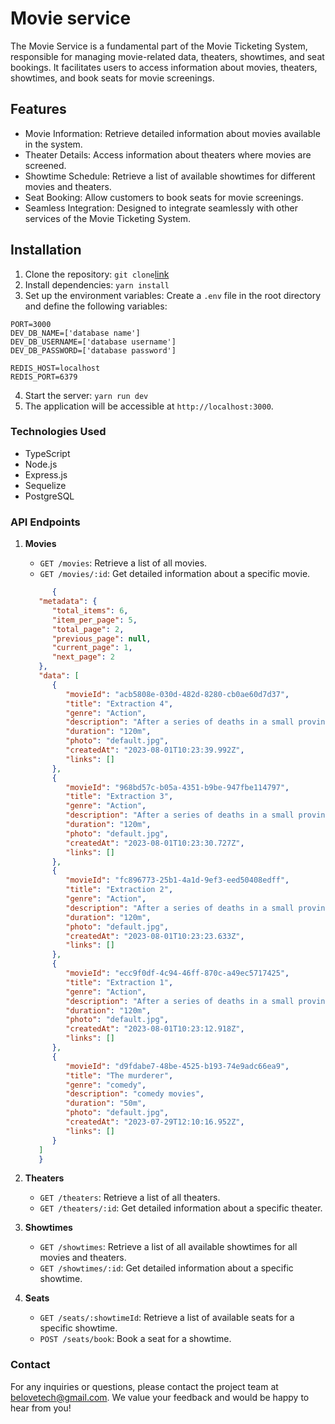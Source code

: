 # Movie service

The Movie Service is a fundamental part of the Movie Ticketing System, responsible for managing movie-related data, theaters, showtimes, and seat bookings. It facilitates users to access information about movies, theaters, showtimes, and book seats for movie screenings.

## Features

- Movie Information: Retrieve detailed information about movies available in the system.
- Theater Details: Access information about theaters where movies are screened.
- Showtime Schedule: Retrieve a list of available showtimes for different movies and theaters.
- Seat Booking: Allow customers to book seats for movie screenings.
- Seamless Integration: Designed to integrate seamlessly with other services of the Movie Ticketing System.

## Installation

1. Clone the repository: `git clone`[link](https://github.com/belovetech/cineverse/tree/main/movie_service)
2. Install dependencies: `yarn install`
3. Set up the environment variables: Create a `.env` file in the root directory and define the following variables:

```
PORT=3000
DEV_DB_NAME=['database name']
DEV_DB_USERNAME=['database username']
DEV_DB_PASSWORD=['database password']

REDIS_HOST=localhost
REDIS_PORT=6379
```

4. Start the server: `yarn run dev`
5. The application will be accessible at `http://localhost:3000`.

### Technologies Used

- TypeScript
- Node.js
- Express.js
- Sequelize
- PostgreSQL

### API Endpoints

1. **Movies**

   - `GET /movies`: Retrieve a list of all movies.
   - `GET /movies/:id`: Get detailed information about a specific movie.

   ```JSON
         {
      "metadata": {
         "total_items": 6,
         "item_per_page": 5,
         "total_page": 2,
         "previous_page": null,
         "current_page": 1,
         "next_page": 2
      },
      "data": [
         {
            "movieId": "acb5808e-030d-482d-8280-cb0ae60d7d37",
            "title": "Extraction 4",
            "genre": "Action",
            "description": "After a series of deaths in a small provincial town.",
            "duration": "120m",
            "photo": "default.jpg",
            "createdAt": "2023-08-01T10:23:39.992Z",
            "links": []
         },
         {
            "movieId": "968bd57c-b05a-4351-b9be-947fbe114797",
            "title": "Extraction 3",
            "genre": "Action",
            "description": "After a series of deaths in a small provincial town.",
            "duration": "120m",
            "photo": "default.jpg",
            "createdAt": "2023-08-01T10:23:30.727Z",
            "links": []
         },
         {
            "movieId": "fc896773-25b1-4a1d-9ef3-eed50408edff",
            "title": "Extraction 2",
            "genre": "Action",
            "description": "After a series of deaths in a small provincial town.",
            "duration": "120m",
            "photo": "default.jpg",
            "createdAt": "2023-08-01T10:23:23.633Z",
            "links": []
         },
         {
            "movieId": "ecc9f0df-4c94-46ff-870c-a49ec5717425",
            "title": "Extraction 1",
            "genre": "Action",
            "description": "After a series of deaths in a small provincial town.",
            "duration": "120m",
            "photo": "default.jpg",
            "createdAt": "2023-08-01T10:23:12.918Z",
            "links": []
         },
         {
            "movieId": "d9fdabe7-48be-4525-b193-74e9adc66ea9",
            "title": "The murderer",
            "genre": "comedy",
            "description": "comedy movies",
            "duration": "50m",
            "photo": "default.jpg",
            "createdAt": "2023-07-29T12:10:16.952Z",
            "links": []
         }
      ]
      }
   ```

2. **Theaters**

   - `GET /theaters`: Retrieve a list of all theaters.
   - `GET /theaters/:id`: Get detailed information about a specific theater.

3. **Showtimes**

   - `GET /showtimes`: Retrieve a list of all available showtimes for all movies and theaters.
   - `GET /showtimes/:id`: Get detailed information about a specific showtime.

4. **Seats**
   - `GET /seats/:showtimeId`: Retrieve a list of available seats for a specific showtime.
   - `POST /seats/book`: Book a seat for a showtime.

### Contact

For any inquiries or questions, please contact the project team at [belovetech@gmail.com](mailto:belovetech@gmail.com). We value your feedback and would be happy to hear from you!
